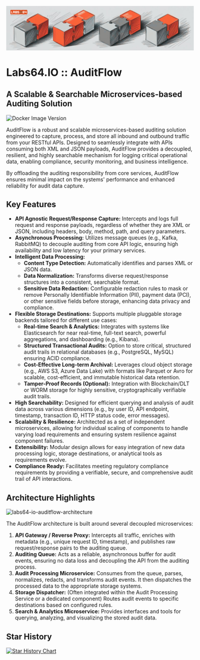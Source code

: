 <p align="center"><img src="https://raw.githubusercontent.com/Labs64/.github/refs/heads/master/assets/labs64-io-ecosystem.png"></p>

# Labs64.IO :: AuditFlow
## A Scalable & Searchable Microservices-based Auditing Solution

![Docker Image Version](https://img.shields.io/docker/v/labs64/auditflow?logo=docker&logoColor=%23E14817&color=%23E14817)

AuditFlow is a robust and scalable microservices-based auditing solution engineered to capture, process, and store all inbound and outbound traffic from your RESTful APIs. Designed to seamlessly integrate with APIs consuming both XML and JSON payloads, AuditFlow provides a decoupled, resilient, and highly searchable mechanism for logging critical operational data, enabling compliance, security monitoring, and business intelligence.

By offloading the auditing responsibility from core services, AuditFlow ensures minimal impact on the systems' performance and enhanced reliability for audit data capture.

## Key Features

* **API Agnostic Request/Response Capture:** Intercepts and logs full request and response payloads, regardless of whether they are XML or JSON, including headers, body, method, path, and query parameters.
* **Asynchronous Processing:** Utilizes message queues (e.g., Kafka, RabbitMQ) to decouple auditing from core API logic, ensuring high availability and low latency for your primary services.
* **Intelligent Data Processing:**
    * **Content Type Detection:** Automatically identifies and parses XML or JSON data.
    * **Data Normalization:** Transforms diverse request/response structures into a consistent, searchable format.
    * **Sensitive Data Redaction:** Configurable redaction rules to mask or remove Personally Identifiable Information (PII), payment data (PCI), or other sensitive fields before storage, enhancing data privacy and compliance.
* **Flexible Storage Destinations:** Supports multiple pluggable storage backends tailored for different use cases:
    * **Real-time Search & Analytics:** Integrates with systems like Elasticsearch for near real-time, full-text search, powerful aggregations, and dashboarding (e.g., Kibana).
    * **Structured Transactional Audits:** Option to store critical, structured audit trails in relational databases (e.g., PostgreSQL, MySQL) ensuring ACID compliance.
    * **Cost-Effective Long-term Archival:** Leverages cloud object storage (e.g., AWS S3, Azure Data Lake) with formats like Parquet or Avro for scalable, cost-efficient, and immutable historical data retention.
    * **Tamper-Proof Records (Optional):** Integration with Blockchain/DLT or WORM storage for highly sensitive, cryptographically verifiable audit trails.
* **High Searchability:** Designed for efficient querying and analysis of audit data across various dimensions (e.g., by user ID, API endpoint, timestamp, transaction ID, HTTP status code, error messages).
* **Scalability & Resilience:** Architected as a set of independent microservices, allowing for individual scaling of components to handle varying load requirements and ensuring system resilience against component failures.
* **Extensibility:** Modular design allows for easy integration of new data processing logic, storage destinations, or analytical tools as requirements evolve.
* **Compliance Ready:** Facilitates meeting regulatory compliance requirements by providing a verifiable, secure, and comprehensive audit trail of API interactions.

## Architecture Highlights

![labs64-io-auditflow-architecture](https://github.com/user-attachments/assets/ca5f0c0e-81dc-439d-a855-95ebc2fc50ed)

The AuditFlow architecture is built around several decoupled microservices:

1.  **API Gateway / Reverse Proxy:** Intercepts all traffic, enriches with metadata (e.g., unique request ID, timestamp), and publishes raw request/response pairs to the auditing queue.
2.  **Auditing Queue:** Acts as a reliable, asynchronous buffer for audit events, ensuring no data loss and decoupling the API from the auditing process.
3.  **Audit Processing Microservice:** Consumes from the queue, parses, normalizes, redacts, and transforms audit events. It then dispatches the processed data to the appropriate storage systems.
4.  **Storage Dispatcher:** (Often integrated within the Audit Processing Service or a dedicated component) Routes audit events to specific destinations based on configured rules.
5.  **Search & Analytics Microservice:** Provides interfaces and tools for querying, analyzing, and visualizing the stored audit data.

## Star History

[![Star History Chart](https://api.star-history.com/svg?repos=Labs64/labs64.io-auditflow&type=Date)](https://www.star-history.com/#Labs64/labs64.io-auditflow&Date)
